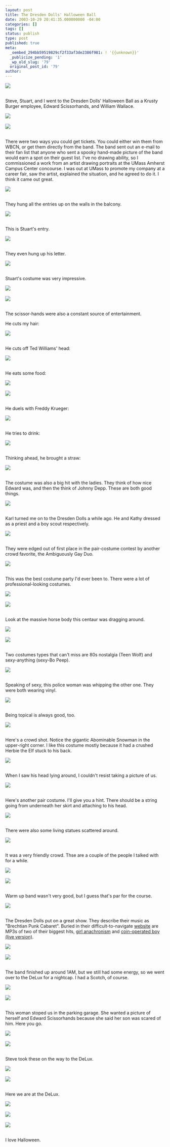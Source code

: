 ```yaml
---
layout: post
title: The Dresden Dolls' Halloween Ball
date: 2003-10-29 20:41:35.000000000 -04:00
categories: []
tags: []
status: publish
type: post
published: true
meta:
  _oembed_294bb59519829cf2f33af3de2386f981: ! '{{unknown}}'
  _publicize_pending: '1'
  _wp_old_slug: '79'
  original_post_id: '79'
author: 
---
```

<a href="/albums/dresden/DCP_3696.JPG"><img src="/albums/dresden/thumbnails/DCP_3696.JPG" /></a><br /><br />

Steve, Stuart, and I went to the Dresden Dolls' Halloween Ball as a Krusty Burger employee, Edward Scissorhands, and William Wallace.
<!--more-->
<a href="/albums/dresden/DCP_3695.JPG"><img src="/albums/dresden/thumbnails/DCP_3695.JPG" /></a><br /><br />
<a href="/albums/dresden/DCP_3705.JPG"><img src="/albums/dresden/thumbnails/DCP_3705.JPG" /></a><br /><br />

There were two ways you could get tickets.  You could either win them from WBCN, or get them directly from the band.  The band sent out an e-mail to their fan list that anyone who sent a spooky hand-made picture of the band would earn a spot on their guest list.  I've no drawing ability, so I commissioned a work from an artist drawing portraits at the UMass Amherst Campus Center concourse.  I was out at UMass to promote my company at a career fair, saw the artist, explained the situation, and he agreed to do it.  I think it came out great.

<a href="/albums/dresden/DCP_3722.JPG"><img src="/albums/dresden/thumbnails/DCP_3722.JPG" /></a><br /><br />

They hung all the entries up on the walls in the balcony.

<a href="/albums/dresden/DCP_3683.JPG"><img src="/albums/dresden/thumbnails/DCP_3683.JPG" /></a><br /><br />

This is Stuart's entry.

<a href="/albums/dresden/DCP_3685.JPG"><img src="/albums/dresden/thumbnails/DCP_3685.JPG" /></a><br /><br />

They even hung up his letter.

<a href="/albums/dresden/DCP_3726.JPG"><img src="/albums/dresden/thumbnails/DCP_3726.JPG" /></a><br /><br />

Stuart's costume was very impressive.  

<a href="/albums/dresden/DCP_3687.JPG"><img src="/albums/dresden/thumbnails/DCP_3687.JPG" /></a><br /><br />
<a href="/albums/dresden/DCP_3689.JPG"><img src="/albums/dresden/thumbnails/DCP_3689.JPG" /></a><br /><br />

The scissor-hands were also a constant source of entertainment.

He cuts my hair:

<a href="/albums/dresden/DCP_3693.JPG"><img src="/albums/dresden/thumbnails/DCP_3693.JPG" /></a><br /><br />

He cuts off Ted Williams' head:

<a href="/albums/dresden/DCP_3709.JPG"><img src="/albums/dresden/thumbnails/DCP_3709.JPG" /></a><br /><br />

He eats some food:

<a href="/albums/dresden/DCP_3713.JPG"><img src="/albums/dresden/thumbnails/DCP_3713.JPG" /></a><br /><br />
<a href="/albums/dresden/DCP_3714.JPG"><img src="/albums/dresden/thumbnails/DCP_3714.JPG" /></a><br /><br />

He duels with Freddy Krueger:

<a href="/albums/dresden/DCP_3710.JPG"><img src="/albums/dresden/thumbnails/DCP_3710.JPG" /></a><br /><br />

He tries to drink:

<a href="/albums/dresden/DCP_3697.JPG"><img src="/albums/dresden/thumbnails/DCP_3697.JPG" /></a><br /><br />

Thinking ahead, he brought a straw:

<a href="/albums/dresden/DCP_3702.JPG"><img src="/albums/dresden/thumbnails/DCP_3702.JPG" /></a><br /><br />

The costume was also a big hit with the ladies.  They think of how nice Edward was, and then the think of Johnny Depp.  These are both good things.

<a href="/albums/dresden/DCP_3712.JPG"><img src="/albums/dresden/thumbnails/DCP_3712.JPG" /></a><br /><br />

Karl turned me on to the Dresden Dolls a while ago.  He and Kathy dressed as a priest and a boy scout respectively.

<a href="/albums/dresden/DCP_3706.JPG"><img src="/albums/dresden/thumbnails/DCP_3706.JPG" /></a><br /><br />

They were edged out of first place in the pair-costume contest by another crowd favorite, the Ambiguously Gay Duo.

<a href="/albums/dresden/DCP_3728.JPG"><img src="/albums/dresden/thumbnails/DCP_3728.JPG" /></a><br /><br />

This was the best costume party I'd ever been to.  There were a lot of professional-looking costumes.

<a href="/albums/dresden/DCP_3704.JPG"><img src="/albums/dresden/thumbnails/DCP_3704.JPG" /></a><br /><br />
<a href="/albums/dresden/DCP_3711.JPG"><img src="/albums/dresden/thumbnails/DCP_3711.JPG" /></a><br /><br />

Look at the massive horse body this centaur was dragging around.

<a href="/albums/dresden/DCP_3732.JPG"><img src="/albums/dresden/thumbnails/DCP_3732.JPG" /></a><br /><br />
<a href="/albums/dresden/DCP_3734.JPG"><img src="/albums/dresden/thumbnails/DCP_3734.JPG" /></a><br /><br />

Two costumes types that can't miss are 80s nostalgia (Teen Wolf) and sexy-anything (sexy-Bo Peep).

<a href="/albums/dresden/DCP_3731.JPG"><img src="/albums/dresden/thumbnails/DCP_3731.JPG" /></a><br /><br />

Speaking of sexy, this police woman was whipping the other one.  They were both wearing vinyl.

<a href="/albums/dresden/DCP_3736.JPG"><img src="/albums/dresden/thumbnails/DCP_3736.JPG" /></a><br /><br />

Being topical is always good, too.

<a href="/albums/dresden/DCP_3707.JPG"><img src="/albums/dresden/thumbnails/DCP_3707.JPG" /></a><br /><br />

Here's a crowd shot.  Notice the gigantic Abominable Snowman in the upper-right corner.  I like this costume mostly because it had a crushed Herbie the Elf stuck to his back.

<a href="/albums/dresden/DCP_3716.JPG"><img src="/albums/dresden/thumbnails/DCP_3716.JPG" /></a><br /><br />

When I saw his head lying around, I couldn't resist taking a picture of us.

<a href="/albums/dresden/DCP_3740.JPG"><img src="/albums/dresden/thumbnails/DCP_3740.JPG" /></a><br /><br />

Here's another pair costume.  I'll give you a hint.  There should be a string going from underneath her skirt and attaching to his head.

<a href="/albums/dresden/DCP_3724.JPG"><img src="/albums/dresden/thumbnails/DCP_3724.JPG" /></a><br /><br />

There were also some living statues scattered around.

<a href="/albums/dresden/DCP_3701.JPG"><img src="/albums/dresden/thumbnails/DCP_3701.JPG" /></a><br /><br />

It was a very friendly crowd.  Thse are a couple of the people I talked with for a while.

<a href="/albums/dresden/DCP_3730.JPG"><img src="/albums/dresden/thumbnails/DCP_3730.JPG" /></a><br /><br />
<a href="/albums/dresden/DCP_3742.JPG"><img src="/albums/dresden/thumbnails/DCP_3742.JPG" /></a><br /><br />

Warm up band wasn't very good, but I guess that's par for the course.

<a href="/albums/dresden/DCP_3719.JPG"><img src="/albums/dresden/thumbnails/DCP_3719.JPG" /></a><br /><br />

The Dresden Dolls put on a great show.  They describe their music as "Brechtian Punk Cabaret".  Buried in their difficult-to-navigate <a href="http://www.dresdendolls.com/">website</a> are MP3s of two of their biggest hits, <a href="http://www.dresdendolls.com/downloads_n_lyrics/mp3/the_dresden_dolls_girl_anachronism.mp3">girl anachronism</a> and <a href="http://www.dresdendolls.com/downloads_n_lyrics/mp3/the_dresden_dolls_coin_operated_boy.mp3">coin-operated boy (live version)</a>.

<a href="/albums/dresden/DCP_3738.JPG"><img src="/albums/dresden/thumbnails/DCP_3738.JPG" /></a><br /><br />
<a href="/albums/dresden/DCP_3745.JPG"><img src="/albums/dresden/thumbnails/DCP_3745.JPG" /></a><br /><br />

The band finished up around 1AM, but we still had some energy, so we went over to the DeLux for a nightcap.  I had a Scotch, of course.

<a href="/albums/dresden/DCP_3751.JPG"><img src="/albums/dresden/thumbnails/DCP_3751.JPG" /></a><br /><br />
<a href="/albums/dresden/DCP_3752.JPG"><img src="/albums/dresden/thumbnails/DCP_3752.JPG" /></a><br /><br />

This woman stoped us in the parking garage.  She wanted a picture of herself and Edward Scissorhands because she said her son was scared of him.  Here you go.

<a href="/albums/dresden/DCP_3753.JPG"><img src="/albums/dresden/thumbnails/DCP_3753.JPG" /></a><br /><br />
<a href="/albums/dresden/DCP_3754.JPG"><img src="/albums/dresden/thumbnails/DCP_3754.JPG" /></a><br /><br />

Steve took these on the way to the DeLux.

<a href="/albums/dresden/DCP_3755.JPG"><img src="/albums/dresden/thumbnails/DCP_3755.JPG" /></a><br /><br />
<a href="/albums/dresden/DCP_3757.JPG"><img src="/albums/dresden/thumbnails/DCP_3757.JPG" /></a><br /><br />

Here we are at the DeLux.

<a href="/albums/dresden/DCP_3760.JPG"><img src="/albums/dresden/thumbnails/DCP_3760.JPG" /></a><br /><br />
<a href="/albums/dresden/DCP_3761.JPG"><img src="/albums/dresden/thumbnails/DCP_3761.JPG" /></a><br /><br />
<a href="/albums/dresden/DCP_3762.JPG"><img src="/albums/dresden/thumbnails/DCP_3762.JPG" /></a><br /><br />

I love Halloween.
